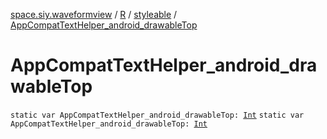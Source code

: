 [space.siy.waveformview](../../index.md) / [R](../index.md) / [styleable](index.md) / [AppCompatTextHelper_android_drawableTop](./-app-compat-text-helper_android_drawable-top.md)

# AppCompatTextHelper_android_drawableTop

`static var AppCompatTextHelper_android_drawableTop: `[`Int`](https://kotlinlang.org/api/latest/jvm/stdlib/kotlin/-int/index.html)
`static var AppCompatTextHelper_android_drawableTop: `[`Int`](https://kotlinlang.org/api/latest/jvm/stdlib/kotlin/-int/index.html)